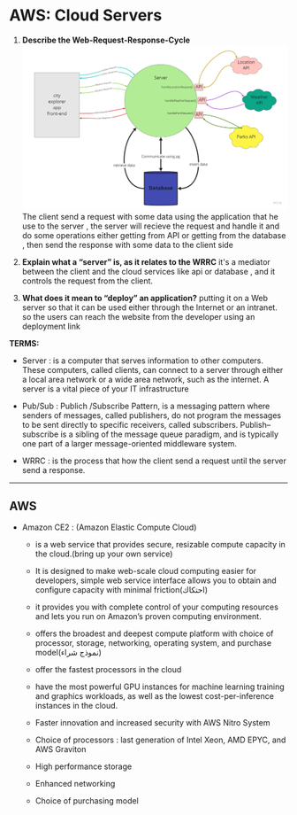 # AWS: Cloud Servers

1. **Describe the Web-Request-Response-Cycle**
   ![wrrc](pics/wrrc.jpg)
   The client send a request with some data using the application that he use to the server , the server will recieve the request and handle it and do some operations either getting from API or getting from the database , then send the response with some data to the client side

2. **Explain what a “server” is, as it relates to the WRRC**
   it's a mediator between the client and the cloud services like api or database , and it controls the request from the client.

3. **What does it mean to “deploy” an application?**
   putting it on a Web server so that it can be used either through the Internet or an intranet. so the users can reach the website from the developer using an deployment link

**TERMS:**

- Server :  is a computer that serves information to other computers. These computers, called clients, can connect to a server through either a local area network or a wide area network, such as the internet. A server is a vital piece of your IT infrastructure

- Pub/Sub : Publich /Subscribe Pattern,  is a messaging pattern where senders of messages, called publishers, do not program the messages to be sent directly to specific receivers, called subscribers. Publish–subscribe is a sibling of the message queue paradigm, and is typically one part of a larger message-oriented middleware system.

- WRRC : is the process that how the client send a request until the server send a response.

------------------------------------------------------------------------

## AWS

- Amazon CE2 : (Amazon Elastic Compute Cloud)
  - is a web service that provides secure, resizable compute capacity in the cloud.(bring up your own service)

  - It is designed to make web-scale cloud computing easier for developers, simple web service interface allows you to obtain and configure capacity with minimal friction(احتكاك)

  - it provides you with complete control of your computing resources and lets you run on Amazon’s proven computing environment.

  - offers the broadest and deepest compute platform with choice of processor, storage, networking, operating system, and purchase model(نموذج شراء)

  - offer the fastest processors in the cloud

  - have the most powerful GPU instances for machine learning training and graphics workloads, as well as the lowest cost-per-inference instances in the cloud.

  - Faster innovation and increased security with AWS Nitro System
  
  - Choice of processors : last generation of Intel Xeon, AMD EPYC, and AWS Graviton

  - High performance storage

  - Enhanced networking

  - Choice of purchasing model
